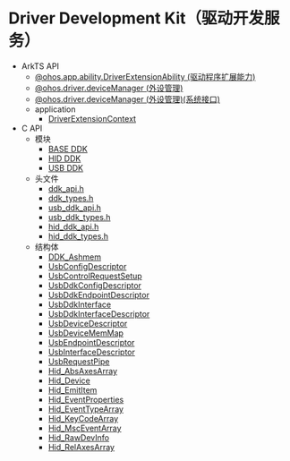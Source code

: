 # Driver Development Kit（驱动开发服务）

- ArkTS API
  - [@ohos.app.ability.DriverExtensionAbility (驱动程序扩展能力)](js-apis-app-ability-driverExtensionAbility.md)
  - [@ohos.driver.deviceManager (外设管理)](js-apis-driver-deviceManager.md)
  <!--Del-->
  - [@ohos.driver.deviceManager (外设管理)(系统接口)](js-apis-driver-deviceManager-sys.md)
  <!--DelEnd-->
  - application
    - [DriverExtensionContext](js-apis-inner-application-driverExtensionContext.md)
- C API
  - 模块
    - [BASE DDK](_base_ddk.md)
    - [HID DDK](_hid_ddk.md)
    - [USB DDK](_usb_ddk.md)
  - 头文件
    - [ddk_api.h](ddk_api.md)
    - [ddk_types.h](ddk_types.md)
    - [usb_ddk_api.h](usb__ddk__api_8h.md)
    - [usb_ddk_types.h](usb__ddk__types_8h.md)
    - [hid_ddk_api.h](hid__ddk__api_8h.md)
    - [hid_ddk_types.h](hid__ddk__types_8h.md)
  - 结构体
    - [DDK_Ashmem](_ddk_ashmem.md)
    - [UsbConfigDescriptor](_usb_config_descriptor.md)
    - [UsbControlRequestSetup](_usb_control_request_setup.md)
    - [UsbDdkConfigDescriptor](_usb_ddk_config_descriptor.md)
    - [UsbDdkEndpointDescriptor](_usb_ddk_endpoint_descriptor.md)
    - [UsbDdkInterface](_usb_ddk_interface.md)
    - [UsbDdkInterfaceDescriptor](_usb_ddk_interface_descriptor.md)
    - [UsbDeviceDescriptor](_usb_device_descriptor.md)
    - [UsbDeviceMemMap](_usb_device_mem_map.md)
    - [UsbEndpointDescriptor](_usb_endpoint_descriptor.md)
    - [UsbInterfaceDescriptor](_usb_interface_descriptor.md)
    - [UsbRequestPipe](_usb_request_pipe.md)
    - [Hid_AbsAxesArray](_hid___abs_axes_array.md)
    - [Hid_Device](_hid___device.md)
    - [Hid_EmitItem](_hid___emit_item.md)
    - [Hid_EventProperties](_hid___event_properties.md)
    - [Hid_EventTypeArray](_hid___event_type_array.md)
    - [Hid_KeyCodeArray](_hid___key_code_array.md)
    - [Hid_MscEventArray](_hid___msc_event_array.md)
    - [Hid_RawDevInfo](_hid___raw_dev_info.md)
    - [Hid_RelAxesArray](_hid___rel_axes_array.md)
